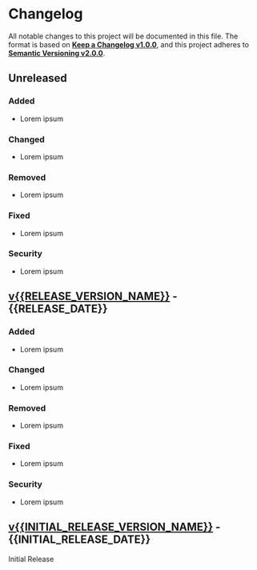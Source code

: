 <!-- markdownlint-disable no-duplicate-heading -->

# Changelog #

All notable changes to this project will be documented in this file.
The format is based on [**Keep a Changelog v1.0.0**](https://keepachangelog.com/en/1.0.0/),
and this project adheres to [**Semantic Versioning v2.0.0**](https://semver.org/spec/v2.0.0.html).

## Unreleased ##

### Added ###

* Lorem ipsum

### Changed ###

* Lorem ipsum

### Removed ###

* Lorem ipsum

### Fixed ###

* Lorem ipsum

### Security ###

* Lorem ipsum

## [v{{RELEASE_VERSION_NAME}}] - {{RELEASE_DATE}} ##

[v{{RELEASE_VERSION_NAME}}]: https://github.com/mfederczuk/filecache/releases/tag/v{{RELEASE_VERSION_NAME}}

### Added ###

* Lorem ipsum

### Changed ###

* Lorem ipsum

### Removed ###

* Lorem ipsum

### Fixed ###

* Lorem ipsum

### Security ###

* Lorem ipsum

## [v{{INITIAL_RELEASE_VERSION_NAME}}] - {{INITIAL_RELEASE_DATE}} ##

[v{{INITIAL_RELEASE_VERSION_NAME}}]: https://github.com/mfederczuk/filecache/releases/tag/v{{INITIAL_RELEASE_VERSION_NAME}}

Initial Release
